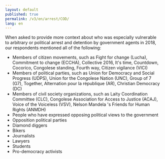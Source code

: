 ```yaml
---
layout: default
published: true
permalink: /v3/en/arrest/COD/
lang: en
---
```


When asked to provide more context about who was especially vulnerable to arbitrary or political arrest and detention by government agents in 2018, our respondents mentioned all of the following:
-	Members of citizen movements, such as Fight for change (Lucha), Commitment to change (ECCHA), Collective 2016, It's time, Countdown, Cocorico, Congolese standing, Fourth way, Citizen vigilance (VICI)
-	Members of political parties, such as Union for Democracy and Social Progress (UDPS), Union for the Congolese Nation (UNC), Group of 7 (G7), Together, Alternation pour la république (AR), Christian Democracy (DC)
-	Members of civil society organizations, such as Laity Coordination Committee (CLC), Congolese Association for Access to Justice (ACAJ), Voice of the Voiceless (VSV), Nelson Mandela 's Friends for Human Rights (ANMDH)
-	People who have expressed opposing political views to the government
-	Opposition political parties
-	Diamond diggers
-	Bikers
-	Journalists
-	Lawyers
-	Students
-	Pro-democracy activists

